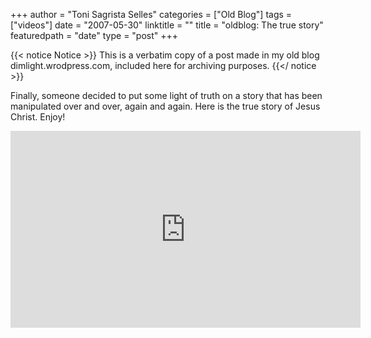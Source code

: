 +++
author = "Toni Sagrista Selles"
categories = ["Old Blog"]
tags = ["videos"]
date = "2007-05-30"
linktitle = ""
title = "oldblog: The true story" 
featuredpath = "date"
type = "post"
+++

{{< notice Notice >}}
This is a verbatim copy of a post made in my old blog dimlight.wrodpress.com, included here for archiving purposes.
{{</ notice >}}

Finally, someone decided to put some light of truth on a story that has been manipulated over and over, again and again. Here is the true story of Jesus Christ. Enjoy!

<iframe width="560" height="315" src="https://www.youtube.com/embed/PFrufPxjwX0" frameborder="0" allow="accelerometer; autoplay; clipboard-write; encrypted-media; gyroscope; picture-in-picture" allowfullscreen></iframe>
